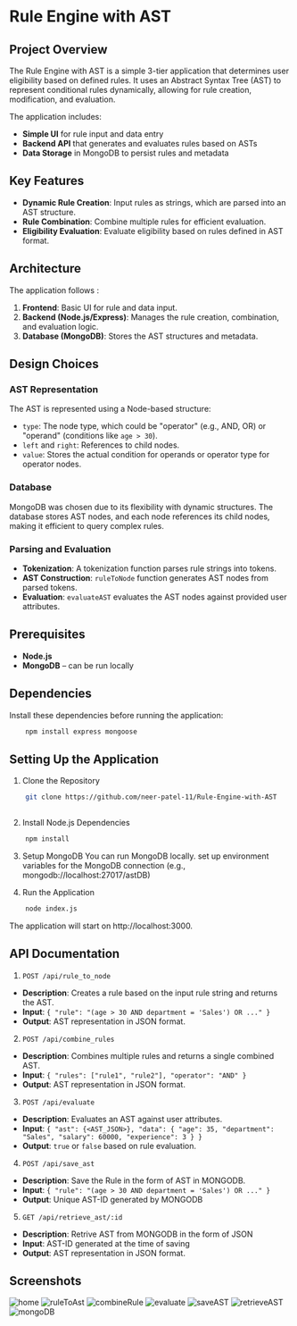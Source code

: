 # Rule Engine with AST

## Project Overview
The Rule Engine with AST is a simple 3-tier application that determines user eligibility based on defined rules. It uses an Abstract Syntax Tree (AST) to represent conditional rules dynamically, allowing for rule creation, modification, and evaluation. 

The application includes:
- **Simple UI** for rule input and data entry
- **Backend API** that generates and evaluates rules based on ASTs
- **Data Storage** in MongoDB to persist rules and metadata

## Key Features
- **Dynamic Rule Creation**: Input rules as strings, which are parsed into an AST structure.
- **Rule Combination**: Combine multiple rules for efficient evaluation.
- **Eligibility Evaluation**: Evaluate eligibility based on rules defined in AST format.

## Architecture
The application follows :
1. **Frontend**: Basic UI for rule and data input.
2. **Backend (Node.js/Express)**: Manages the rule creation, combination, and evaluation logic.
3. **Database (MongoDB)**: Stores the AST structures and metadata.

## Design Choices
### AST Representation
The AST is represented using a Node-based structure:
- `type`: The node type, which could be "operator" (e.g., AND, OR) or "operand" (conditions like `age > 30`).
- `left` and `right`: References to child nodes.
- `value`: Stores the actual condition for operands or operator type for operator nodes.

### Database
MongoDB was chosen due to its flexibility with dynamic structures. The database stores AST nodes, and each node references its child nodes, making it efficient to query complex rules.

### Parsing and Evaluation
- **Tokenization**: A tokenization function parses rule strings into tokens.
- **AST Construction**: `ruleToNode` function generates AST nodes from parsed tokens.
- **Evaluation**: `evaluateAST` evaluates the AST nodes against provided user attributes.


## Prerequisites
- **Node.js** 
- **MongoDB**  – can be run locally 

## Dependencies
Install these dependencies before running the application:
```bash
    npm install express mongoose
```

## Setting Up the Application

1. Clone the Repository

```bash
    git clone https://github.com/neer-patel-11/Rule-Engine-with-AST
    
```

2. Install Node.js Dependencies

```bash
    npm install
```
3. Setup MongoDB
You can run MongoDB locally.
set up environment variables for the MongoDB connection (e.g., mongodb://localhost:27017/astDB)

4. Run the Application

```bash
    node index.js
```
The application will start on http://localhost:3000.

## API Documentation
1. ``` POST /api/rule_to_node ```
<ul>
<li><strong>Description</strong>: Creates a rule based on the input rule string and returns the AST.</li>
<li><strong>Input</strong>: <code>{ "rule": "(age &gt; 30 AND department = 'Sales') OR ..." }</code></li>
<li><strong>Output</strong>: AST representation in JSON format.</li>
</ul>
    

2. ``` POST /api/combine_rules ```
<ul>
<li><strong>Description</strong>: Combines multiple rules and returns a single combined AST.</li>
<li><strong>Input</strong>: <code>{ "rules": ["rule1", "rule2"], "operator": "AND" }</code></li>
<li><strong>Output</strong>: AST representation in JSON format.</li>
</ul>

3. ``` POST /api/evaluate ```
<ul>
<li><strong>Description</strong>: Evaluates an AST against user attributes.</li>
<li><strong>Input</strong>: <code>{ "ast": {&lt;AST_JSON&gt;}, "data": { "age": 35, "department": "Sales", "salary": 60000, "experience": 3 } }</code></li>
<li><strong>Output</strong>: <code>true</code> or <code>false</code> based on rule evaluation.</li>
</ul>

4. ``` POST /api/save_ast ```
<ul>
<li><strong>Description</strong>: Save the Rule in the form of AST in MONGODB.</li>
<li><strong>Input</strong>: <code>{ "rule": "(age &gt; 30 AND department = 'Sales') OR ..." }</code></li>
<li><strong>Output</strong>: Unique AST-ID generated by MONGODB </li>
</ul>

5. ``` GET /api/retrieve_ast/:id ```
<ul>
<li><strong>Description</strong>: Retrive AST from MONGODB in the form of JSON</li>
<li><strong>Input</strong>: AST-ID generated at the time of saving </li>
<li><strong>Output</strong>: AST representation in JSON format.</li>
</ul>


## Screenshots

![home](https://raw.githubusercontent.com/neer-patel-11/Rule-Engine-with-AST/refs/heads/main/screenshots/home.png)
![ruleToAst](https://raw.githubusercontent.com/neer-patel-11/Rule-Engine-with-AST/refs/heads/main/screenshots/rule_to_ast.png)
![combineRule](https://raw.githubusercontent.com/neer-patel-11/Rule-Engine-with-AST/refs/heads/main/screenshots/combine_rule.png)
![evaluate](https://raw.githubusercontent.com/neer-patel-11/Rule-Engine-with-AST/refs/heads/main/screenshots/evaluate_ast.png)
![saveAST](https://raw.githubusercontent.com/neer-patel-11/Rule-Engine-with-AST/refs/heads/main/screenshots/save_AST.png)
![retrieveAST](https://raw.githubusercontent.com/neer-patel-11/Rule-Engine-with-AST/refs/heads/main/screenshots/retrieve_ast.png)
![mongoDB](https://raw.githubusercontent.com/neer-patel-11/Rule-Engine-with-AST/refs/heads/main/screenshots/mongo.png)